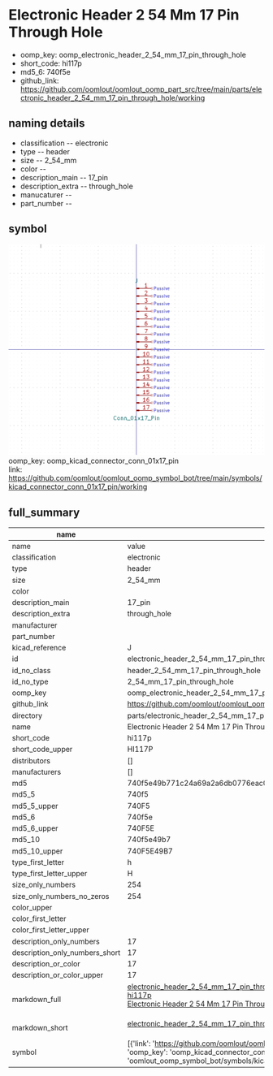 # Electronic Header 2 54 Mm 17 Pin Through Hole

  
* oomp_key: oomp_electronic_header_2_54_mm_17_pin_through_hole 
* short_code: hi117p
* md5_6: 740f5e  
* github_link: https://github.com/oomlout/oomlout_oomp_part_src/tree/main/parts/electronic_header_2_54_mm_17_pin_through_hole/working  
## naming details
* classification -- electronic
* type -- header
* size -- 2_54_mm
* color -- 
* description_main -- 17_pin
* description_extra -- through_hole
* manucaturer -- 
* part_number -- 



## symbol

![](symbol/0/working/working_600.png)  
oomp_key: oomp_kicad_connector_conn_01x17_pin  
link: https://github.com/oomlout/oomlout_oomp_symbol_bot/tree/main/symbols/kicad_connector_conn_01x17_pin/working  


## full_summary
| name | value | 
| --- | --- | 
| name | value | 
| classification | electronic | 
| type | header | 
| size | 2_54_mm | 
| color |  | 
| description_main | 17_pin | 
| description_extra | through_hole | 
| manufacturer |  | 
| part_number |  | 
| kicad_reference | J | 
| id | electronic_header_2_54_mm_17_pin_through_hole | 
| id_no_class | header_2_54_mm_17_pin_through_hole | 
| id_no_type | 2_54_mm_17_pin_through_hole | 
| oomp_key | oomp_electronic_header_2_54_mm_17_pin_through_hole | 
| github_link | https://github.com/oomlout/oomlout_oomp_part_src/tree/main/parts/electronic_header_2_54_mm_17_pin_through_hole/working | 
| directory | parts/electronic_header_2_54_mm_17_pin_through_hole | 
| name | Electronic Header 2 54 Mm 17 Pin Through Hole | 
| short_code | hi117p | 
| short_code_upper | HI117P | 
| distributors | [] | 
| manufacturers | [] | 
| md5 | 740f5e49b771c24a69a2a6db0776eac0 | 
| md5_5 | 740f5 | 
| md5_5_upper | 740F5 | 
| md5_6 | 740f5e | 
| md5_6_upper | 740F5E | 
| md5_10 | 740f5e49b7 | 
| md5_10_upper | 740F5E49B7 | 
| type_first_letter | h | 
| type_first_letter_upper | H | 
| size_only_numbers | 254 | 
| size_only_numbers_no_zeros | 254 | 
| color_upper |  | 
| color_first_letter |  | 
| color_first_letter_upper |  | 
| description_only_numbers | 17 | 
| description_only_numbers_short | 17 | 
| description_or_color | 17 | 
| description_or_color_upper | 17 | 
| markdown_full | [electronic_header_2_54_mm_17_pin_through_hole](https://github.com/oomlout/oomlout_oomp_part_src/tree/main/parts/electronic_header_2_54_mm_17_pin_through_hole/working)<br>[hi117p](https://github.com/oomlout/oomlout_oomp_part_src/tree/main/parts/electronic_header_2_54_mm_17_pin_through_hole/working)<br>[Electronic Header 2 54 Mm 17 Pin Through Hole](https://github.com/oomlout/oomlout_oomp_part_src/tree/main/parts/electronic_header_2_54_mm_17_pin_through_hole/working)<br><br> | 
| markdown_short | [electronic_header_2_54_mm_17_pin_through_hole](https://github.com/oomlout/oomlout_oomp_part_src/tree/main/parts/electronic_header_2_54_mm_17_pin_through_hole/working)<br><br> | 
| symbol | [{'link': 'https://github.com/oomlout/oomlout_oomp_symbol_bot/tree/main/symbols/kicad_connector_conn_01x17_pin', 'oomp_key': 'oomp_kicad_connector_conn_01x17_pin', 'directory': 'oomlout_oomp_symbol_bot/symbols/kicad_connector_conn_01x17_pin//working/working.kicad_sym'}] | 
